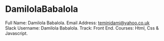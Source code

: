 # DamilolaBabalola
Full Name: Damilola Babalola.
Email Address: teminidami@yahoo.co.uk
Slack Username: Damilola Babalola.
Track: Front End.
Courses: Html, Css & Javascript.
